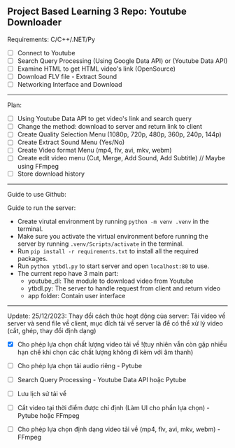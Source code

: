 Project Based Learning 3 Repo: Youtube Downloader
-----
Requirements: C/C++/.NET/Py
- [ ] Connect to Youtube
- [ ] Search Query Processing (Using Google Data API) or (Youtube Data API)
- [ ] Examine HTML to get HTML video's link (OpenSource)
- [ ] Download FLV file - Extract Sound
- [ ] Networking Interface and Download 
-----
Plan: 
- [ ] Using Youtube Data API to get video's link and search query
- [ ] Change the method: download to server and return link to client
- [ ] Create Quality Selection Menu (1080p, 720p, 480p, 360p, 240p, 144p)
- [ ] Create Extract Sound Menu (Yes/No)
- [ ] Create Video format Menu (mp4, flv, avi, mkv, webm)
- [ ] Create edit video menu (Cut, Merge, Add Sound, Add Subtitle) // Maybe using FFmpeg
- [ ] Store download history
-----
Guide to use Github:  

Guide to run the server:
- Create virutal environment by running `python -m venv .venv` in the terminal.
- Make sure you activate the virtual environment before running the server by running `.venv/Scripts/activate` in the terminal.  
- Run `pip install -r requirements.txt` to install all the required packages.
- Run `python ytbdl.py` to start server and open `localhost:80` to use.  
- The current repo have 3 main part:  
    + youtube_dl: The module to download video from Youtube  
    + ytbdl.py: The server to handle request from client and return video  
    + app folder: Contain user interface  

-----
Update: 25/12/2023:
Thay đổi cách thức hoạt động của server:
Tải video về server và send file về client, mục đích tải về server là để có thể xử lý video (cắt, ghép, thay đổi định dạng)
- [x] Cho phép lựa chọn chất lượng video tải về !(tuy nhiên vẫn còn gặp nhiều hạn chế khi chọn các chất lượng không đi kèm với âm thanh)  
- [ ] Cho phép lựa chọn tải audio riêng  - Pytube
- [ ] Search Query Processing - Youtube Data API hoặc Pytube
- [ ] Lưu lịch sử tải về 
- [ ] Cắt video tại thời điểm được chỉ định (Làm UI cho phần lựa chọn) - Pytube hoặc FFmpeg 
- [ ] Cho phép lựa chọn định dạng video tải về (mp4, flv, avi, mkv, webm)  - FFmpeg

